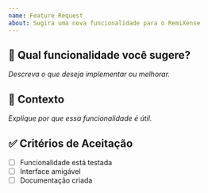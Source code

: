 ```yaml
---
name: Feature Request
about: Sugira uma nova funcionalidade para o RemiXense
---
```


## 🎯 Qual funcionalidade você sugere?

_Descreva o que deseja implementar ou melhorar._

## 📄 Contexto

_Explique por que essa funcionalidade é útil._

## ✅ Critérios de Aceitação
- [ ] Funcionalidade está testada
- [ ] Interface amigável
- [ ] Documentação criada
